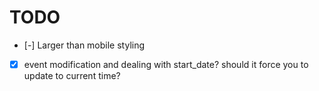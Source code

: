 # TODO

- [-] Larger than mobile styling
- [x] event modification and dealing with start_date? should it force you to update to current time?
